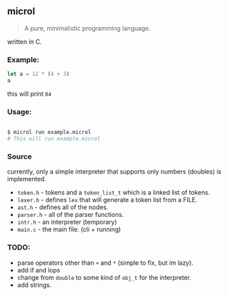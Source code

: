## microl
> A pure, minimalistic programming language.

written in C.

### Example:
```js
let a = 12 * (4 + 3)
a
```

this will print `84`

### Usage:
```sh

$ microl run example.microl
# This will run example.microl

```

### Source

currently, only a simple interpreter that supports only numbers (doubles) is implemented.

* `token.h` - tokens and a `token_list_t` which is a linked list of tokens.
* `lexer.h` - defines `lex` that will generate a token list from a FILE.
* `ast.h` - defines all of the nodes.
* `parser.h` - all of the parser functions.
* `intr.h` - an interpreter (temporary)
* `main.c` - the main file. (cli + running)

### TODO:
* parse operators other than `+` and `*` (simple to fix, but im lazy).
* add if and lops
* change from `double` to some kind of `obj_t` for the interpreter.
* add strings.
